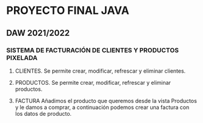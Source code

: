 # PROYECTO FINAL JAVA

## DAW 2021/2022

### SISTEMA DE FACTURACIÓN DE CLIENTES Y PRODUCTOS PIXELADA

1. CLIENTES.
  Se permite crear, modificar, refrescar y eliminar clientes.
  
2. PRODUCTOS.
  Se permite crear, modificar, refrescar y eliminar productos.

3. FACTURA
  Añadimos el producto que queremos desde la vista Productos y le damos a comprar, a continuación podemos crear una factura con los datos de producto.
